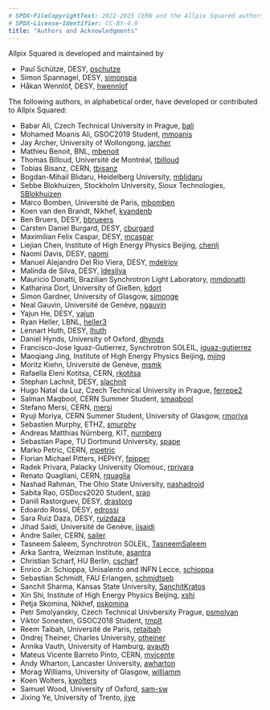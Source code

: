 ```yaml
---
# SPDX-FileCopyrightText: 2022-2025 CERN and the Allpix Squared authors
# SPDX-License-Identifier: CC-BY-4.0
title: "Authors and Acknowledgments"
---
```


Allpix Squared is developed and maintained by

* Paul Schütze, DESY, [pschutze](https://gitlab.cern.ch/pschutze)
* Simon Spannagel, DESY, [simonspa](https://gitlab.cern.ch/simonspa)
* Håkan Wennlöf, DESY, [hwennlof](https://gitlab.cern.ch/hwennlof)

The following authors, in alphabetical order, have developed or contributed to Allpix Squared:

* Babar Ali, Czech Technical University in Prague, [bali](https://gitlab.cern.ch/bali)
* Mohamed Moanis Ali, GSOC2019 Student, [mmoanis](https://github.com/mmoanis)
* Jay Archer, University of Wollongong, [jarcher](https://gitlab.cern.ch/jarcher)
* Mathieu Benoit, BNL, [mbenoit](https://gitlab.cern.ch/mbenoit)
* Thomas Billoud, Université de Montréal, [tbilloud](https://gitlab.cern.ch/tbilloud)
* Tobias Bisanz, CERN, [tbisanz](https://gitlab.cern.ch/tbisanz)
* Bogdan-Mihail Blidaru, Heidelberg University, [mblidaru](https://gitlab.cern.ch/mblidaru)
* Sebbe Blokhuizen, Stockholm University, Sioux Technologies, [SBlokhuizen](https://github.com/SBlokhuizen)
* Marco Bomben, Université de Paris, [mbomben](https://gitlab.cern.ch/mbomben)
* Koen van den Brandt, Nikhef, [kvandenb](https://gitlab.cern.ch/kvandenb)
* Ben Bruers, DESY, [bbrueers](https://gitlab.cern.ch/bbrueers)
* Carsten Daniel Burgard, DESY, [cburgard](https://gitlab.cern.ch/cburgard)
* Maximilian Felix Caspar, DESY, [mcaspar](https://gitlab.cern.ch/mcaspar)
* Liejian Chen, Institute of High Energy Physics Beijing, [chenlj](https://github.com/chenlj)
* Naomi Davis, DESY, [naomi](https://gitlab.cern.ch/naomi)
* Manuel Alejandro Del Rio Viera, DESY, [mdelriov](https://gitlab.cern.ch/mdelriov)
* Malinda de Silva, DESY, [ldesilva](https://gitlab.cern.ch/ldesilva)
* Mauricio Donatti, Brazilian Synchrotron Light Laboratory, [mmdonatti](https://github.com/mmdonatti)
* Katharina Dort, University of Gießen, [kdort](https://gitlab.cern.ch/kdort)
* Simon Gardner, University of Glasgow, [simonge](https://github.com/simonge)
* Neal Gauvin, Université de Genève, [ngauvin](https://gitlab.cern.ch/ngauvin)
* Yajun He, DESY, [yajun](https://gitlab.cern.ch/yajun)
* Ryan Heller, LBNL, [heller3](https://github.com/heller3)
* Lennart Huth, DESY, [lhuth](https://gitlab.cern.ch/lhuth)
* Daniel Hynds, University of Oxford, [dhynds](https://gitlab.cern.ch/dhynds)
* Francisco-Jose Iguaz-Gutierrez, Synchrotron SOLEIL, [iguaz-gutierrez](https://github.com/iguaz-gutierrez)
* Maoqiang Jing, Institute of High Energy Physics Beijing, [mjing](https://gitlab.cern.ch/mjing)
* Moritz Kiehn, Université de Genève, [msmk](https://gitlab.cern.ch/msmk)
* Rafaella Eleni Kotitsa, CERN, [rkotitsa](https://gitlab.cern.ch/rkotitsa)
* Stephan Lachnit, DESY, [slachnit](https://gitlab.cern.ch/slachnit)
* Hugo Natal da Luz, Czech Technical University in Prague, [ferrepe2](https://git.utef.cvut.cz/ferrepe2)
* Salman Maqbool, CERN Summer Student, [smaqbool](https://gitlab.cern.ch/smaqbool)
* Stefano Mersi, CERN, [mersi](https://gitlab.cern.ch/mersi)
* Ryuji Moriya, CERN Summer Student, University of Glasgow, [rmoriya](https://gitlab.cern.ch/rmoriya)
* Sebastien Murphy, ETHZ, [smurphy](https://gitlab.cern.ch/smurphy)
* Andreas Matthias Nürnberg, KIT, [nurnberg](https://gitlab.cern.ch/nurnberg)
* Sebastian Pape, TU Dortmund University, [spape](https://gitlab.cern.ch/spape)
* Marko Petric, CERN, [mpetric](https://gitlab.cern.ch/mpetric)
* Florian Michael Pitters, HEPHY, [fpipper](https://gitlab.cern.ch/fpipper)
* Radek Privara, Palacky University Olomouc, [rprivara](https://gitlab.cern.ch/rprivara)
* Renato Quagliani, CERN, [rquaglia](https://gitlab.cern.ch/rquaglia)
* Nashad Rahman, The Ohio State University, [nashadroid](https://github.com/nashadroid)
* Sabita Rao, GSDocs2020 Student, [srao](https://gitlab.cern.ch/srao)
* Daniil Rastorguev, DESY, [drastorg](https://gitlab.cern.ch/drastorg)
* Edoardo Rossi, DESY, [edrossi](https://gitlab.cern.ch/edrossi)
* Sara Ruiz Daza, DESY, [ruizdaza](https://gitlab.cern.ch/ruizdaza)
* Jihad Saidi, Université de Genève, [jisaidi](https://gitlab.cern.ch/jisaidi)
* Andre Sailer, CERN, [sailer](https://gitlab.cern.ch/sailer)
* Tasneem Saleem, Synchrotron SOLEIL, [TasneemSaleem](https://github.com/TasneemSaleem)
* Arka Santra, Weizman Institute, [asantra](https://gitlab.cern.ch/asantra)
* Christian Scharf, HU Berlin, [cscharf](https://gitlab.cern.ch/cscharf)
* Enrico Jr. Schioppa, Unisalento and INFN Lecce, [schioppa](https://gitlab.cern.ch/schioppa)
* Sebastian Schmidt, FAU Erlangen, [schmidtseb](https://github.com/schmidtseb)
* Sanchit Sharma, Kansas State University, [SanchitKratos](https://github.com/SanchitKratos)
* Xin Shi, Institute of High Energy Physics Beijing, [xshi](https://gitlab.cern.ch/xshi)
* Petja Skomina, Nikhef, [pskomina](https://gitlab.cern.ch/pskomina)
* Petr Smolyanskiy, Czech Technical Univbersity Prague, [psmolyan](https://gitlab.cern.ch/psmolyan)
* Viktor Sonesten, GSOC2018 Student, [tmplt](https://github.com/tmplt)
* Reem Taibah, Université de Paris, [retaibah](https://gitlab.cern.ch/retaibah)
* Ondrej Theiner, Charles University, [otheiner](https://gitlab.cern.ch/otheiner)
* Annika Vauth, University of Hamburg, [avauth](https://gitlab.cern.ch/avauth)
* Mateus Vicente Barreto Pinto, CERN, [mvicente](https://gitlab.cern.ch/mvicente)
* Andy Wharton, Lancaster University, [awharton](https://gitlab.cern.ch/awharton)
* Morag Williams, University of Glasgow, [williamm](https://gitlab.cern.ch/williamm)
* Koen Wolters, [kwolters](https://gitlab.cern.ch/kwolters)
* Samuel Wood, University of Oxford, [sam-sw](https://github.com/sam-sw)
* Jixing Ye, University of Trento, [jiye](https://gitlab.cern.ch/jiye)
